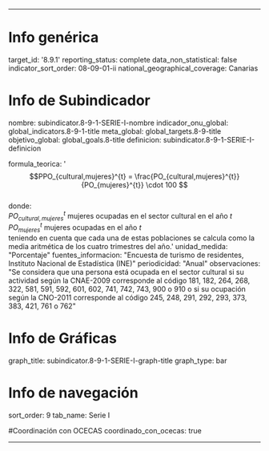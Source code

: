 ---

# Info genérica
target_id: '8.9.1'
reporting_status: complete
data_non_statistical: false
indicator_sort_order: 08-09-01-ii
national_geographical_coverage: Canarias

# Info de Subindicador
nombre: subindicator.8-9-1-SERIE-I-nombre
indicador_onu_global: global_indicators.8-9-1-title
meta_global: global_targets.8-9-title
objetivo_global: global_goals.8-title
definicion: subindicator.8-9-1-SERIE-I-definicion

formula_teorica: '$$PPO_{cultural,mujeres}^{t} = \frac{PO_{cultural,mujeres}^{t}}{PO_{mujeres}^{t}} \cdot 100 $$ <br>
donde: <br>
$PO_{cultural,mujeres}^{t}$ mujeres ocupadas en el sector cultural en el año $t$ <br>
$PO_{mujeres}^{t}$ mujeres ocupadas en el año $t$ <br>
teniendo en cuenta que cada una de estas poblaciones se calcula como la media aritmética de los cuatro trimestres del año.'
unidad_medida: "Porcentaje"
fuentes_informacion: "Encuesta de turismo de residentes, Instituto Nacional de Estadística (INE)"
periodicidad: "Anual"
observaciones: "Se considera que una persona está ocupada en el sector cultural si su actividad según la CNAE-2009 corresponde al código 181, 182, 264, 268, 322, 581, 591, 592, 601, 602, 741, 742, 743, 900 o 910 o si su ocupación según la CNO-2011 corresponde al código 245, 248, 291, 292, 293, 373, 383, 421, 761 o 762"

# Info de Gráficas
graph_title: subindicator.8-9-1-SERIE-I-graph-title
graph_type: bar

# Info de navegación
sort_order: 9
tab_name: Serie I

#Coordinación con OCECAS
coordinado_con_ocecas: true

---